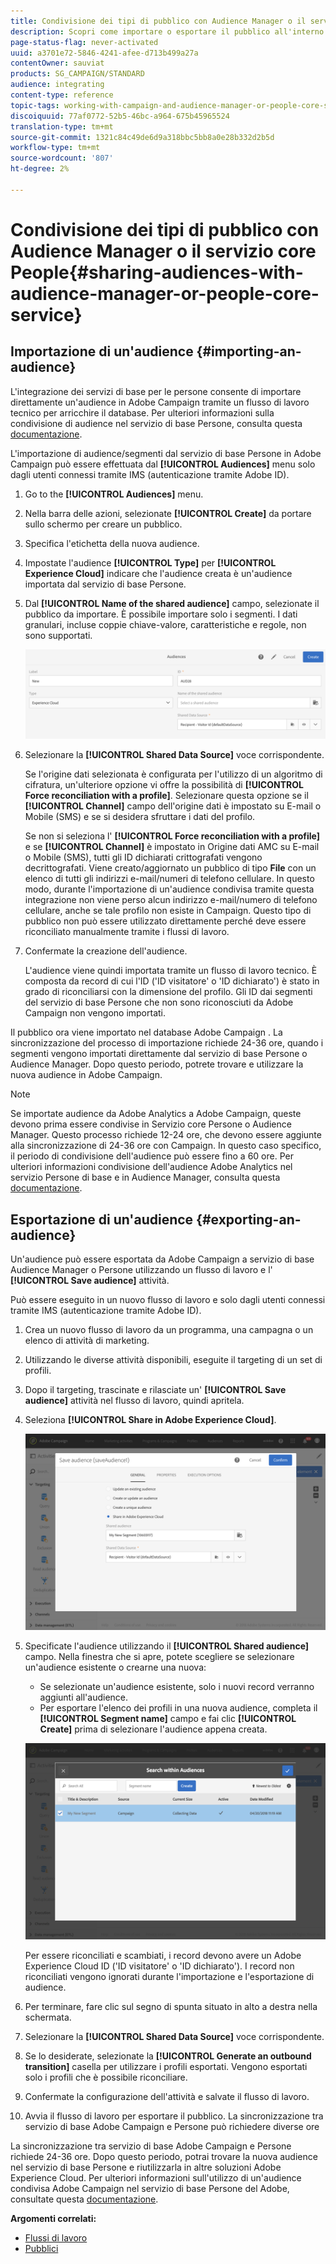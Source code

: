 ```yaml
---
title: Condivisione dei tipi di pubblico con Audience Manager o il servizio core People
description: Scopri come importare o esportare il pubblico all'interno delle diverse soluzioni Adobe Experience Cloud.
page-status-flag: never-activated
uuid: a3701e72-5846-4241-afee-d713b499a27a
contentOwner: sauviat
products: SG_CAMPAIGN/STANDARD
audience: integrating
content-type: reference
topic-tags: working-with-campaign-and-audience-manager-or-people-core-service
discoiquuid: 77af0772-52b5-46bc-a964-675b45965524
translation-type: tm+mt
source-git-commit: 1321c84c49de6d9a318bbc5bb8a0e28b332d2b5d
workflow-type: tm+mt
source-wordcount: '807'
ht-degree: 2%

---
```



# Condivisione dei tipi di pubblico con Audience Manager o il servizio core People{#sharing-audiences-with-audience-manager-or-people-core-service}

## Importazione di un&#39;audience {#importing-an-audience}

L&#39;integrazione dei servizi di base per le persone consente di importare direttamente un&#39;audience in  Adobe Campaign tramite un flusso di lavoro tecnico per arricchire il database. Per ulteriori informazioni sulla condivisione di audience nel servizio di base Persone, consulta questa [documentazione](https://docs.adobe.com/content/help/en/analytics/components/segmentation/segmentation-workflow/seg-publish.html).

L&#39;importazione di audience/segmenti dal servizio di base Persone in  Adobe Campaign può essere effettuata dal **[!UICONTROL Audiences]** menu solo dagli utenti connessi tramite IMS (autenticazione tramite  Adobe ID).

1. Go to the **[!UICONTROL Audiences]** menu.
1. Nella barra delle azioni, selezionate **[!UICONTROL Create]** da portare sullo schermo per creare un pubblico.
1. Specifica l&#39;etichetta della nuova audience.
1. Impostate l&#39;audience **[!UICONTROL Type]** per **[!UICONTROL Experience Cloud]** indicare che l&#39;audience creata è un&#39;audience importata dal servizio di base Persone.
1. Dal **[!UICONTROL Name of the shared audience]** campo, selezionate il pubblico da importare. È possibile importare solo i segmenti. I dati granulari, incluse coppie chiave-valore, caratteristiche e regole, non sono supportati.

   ![](assets/aam_import_audience.png)

1. Selezionare la **[!UICONTROL Shared Data Source]** voce corrispondente.

   Se l&#39;origine dati selezionata è configurata per l&#39;utilizzo di un algoritmo di cifratura, un&#39;ulteriore opzione vi offre la possibilità di **[!UICONTROL Force reconciliation with a profile]**. Selezionare questa opzione se il **[!UICONTROL Channel]** campo dell&#39;origine dati è impostato su E-mail o Mobile (SMS) e se si desidera sfruttare i dati del profilo.

   Se non si seleziona l&#39; **[!UICONTROL Force reconciliation with a profile]** e se **[!UICONTROL Channel]** è impostato in Origine dati AMC su E-mail o Mobile (SMS), tutti gli ID dichiarati crittografati vengono decrittografati. Viene creato/aggiornato un pubblico di tipo **File** con un elenco di tutti gli indirizzi e-mail/numeri di telefono cellulare. In questo modo, durante l&#39;importazione di un&#39;audience condivisa tramite questa integrazione non viene perso alcun indirizzo e-mail/numero di telefono cellulare, anche se tale profilo non esiste in Campaign. Questo tipo di pubblico non può essere utilizzato direttamente perché deve essere riconciliato manualmente tramite i flussi di lavoro.

1. Confermate la creazione dell&#39;audience.

   L&#39;audience viene quindi importata tramite un flusso di lavoro tecnico. È composta da record di cui l&#39;ID (&#39;ID visitatore&#39; o &#39;ID dichiarato&#39;) è stato in grado di riconciliarsi con la dimensione del profilo. Gli ID dai segmenti del servizio di base Persone che non sono riconosciuti da  Adobe Campaign non vengono importati.

Il pubblico ora viene importato nel database Adobe Campaign . La sincronizzazione del processo di importazione richiede 24-36 ore, quando i segmenti vengono importati direttamente dal servizio di base Persone o  Audience Manager. Dopo questo periodo, potrete trovare e utilizzare la nuova audience in  Adobe Campaign.

>[!NOTE]
>
>Se importate audience da  Adobe Analytics a  Adobe Campaign, queste devono prima essere condivise in Servizio core Persone o  Audience Manager. Questo processo richiede 12-24 ore, che devono essere aggiunte alla sincronizzazione di 24-36 ore con Campaign. In questo caso specifico, il periodo di condivisione dell&#39;audience può essere fino a 60 ore. Per ulteriori informazioni  condivisione dell&#39;audience Adobe Analytics nel servizio Persone di base e in Audience Manager, consulta questa [documentazione](https://docs.adobe.com/content/help/en/analytics/components/segmentation/segmentation-workflow/seg-publish.html).

## Esportazione di un&#39;audience {#exporting-an-audience}

Un&#39;audience può essere esportata da  Adobe Campaign a  servizio di base Audience Manager o Persone utilizzando un flusso di lavoro e l&#39; **[!UICONTROL Save audience]** attività.

Può essere eseguito in un nuovo flusso di lavoro e solo dagli utenti connessi tramite IMS (autenticazione tramite  Adobe ID).

1. Crea un nuovo flusso di lavoro da un programma, una campagna o un elenco di attività di marketing.
1. Utilizzando le diverse attività disponibili, eseguite il targeting di un set di profili.
1. Dopo il targeting, trascinate e rilasciate un&#39; **[!UICONTROL Save audience]** attività nel flusso di lavoro, quindi apritela.
1. Seleziona **[!UICONTROL Share in Adobe Experience Cloud]**.

   ![](assets/aam_save_audience_activity.png)

1. Specificate l&#39;audience utilizzando il **[!UICONTROL Shared audience]** campo. Nella finestra che si apre, potete scegliere se selezionare un&#39;audience esistente o crearne una nuova:

   * Se selezionate un&#39;audience esistente, solo i nuovi record verranno aggiunti all&#39;audience.
   * Per esportare l&#39;elenco dei profili in una nuova audience, completa il **[!UICONTROL Segment name]** campo e fai clic **[!UICONTROL Create]** prima di selezionare l&#39;audience appena creata.

   ![](assets/aam_save_audience_segment_picker.png)

   Per essere riconciliati e scambiati, i record devono avere un Adobe Experience Cloud ID (&#39;ID visitatore&#39; o &#39;ID dichiarato&#39;). I record non riconciliati vengono ignorati durante l&#39;importazione e l&#39;esportazione di audience.

1. Per terminare, fare clic sul segno di spunta situato in alto a destra nella schermata.
1. Selezionare la **[!UICONTROL Shared Data Source]** voce corrispondente.
1. Se lo desiderate, selezionate la **[!UICONTROL Generate an outbound transition]** casella per utilizzare i profili esportati. Vengono esportati solo i profili che è possibile riconciliare.
1. Confermate la configurazione dell&#39;attività e salvate il flusso di lavoro.
1. Avvia il flusso di lavoro per esportare il pubblico. La sincronizzazione tra  servizio di base Adobe Campaign e Persone può richiedere diverse ore

La sincronizzazione tra  servizio di base Adobe Campaign e Persone richiede 24-36 ore. Dopo questo periodo, potrai trovare la nuova audience nel servizio di base Persone e riutilizzarla in altre soluzioni Adobe Experience Cloud. Per ulteriori informazioni sull&#39;utilizzo di un&#39;audience condivisa  Adobe Campaign nel servizio di base Persone del Adobe, consultate questa [documentazione](https://docs.adobe.com/content/help/en/core-services/interface/audiences/t-audience-create.html).

**Argomenti correlati:**

* [Flussi di lavoro](../../automating/using/get-started-workflows.md)
* [Pubblici](../../audiences/using/about-audiences.md)

